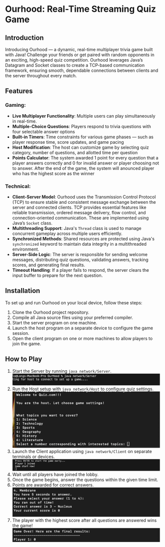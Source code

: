 # Ourhood: Real-Time Streaming Quiz Game

## Introduction  
Introducing Ourhood — a dynamic, real-time multiplayer trivia game built with Java! Challenge your friends or get paired with random opponents in an exciting, high-speed quiz competition. Ourhood leverages Java’s Datagram and Socket classes to create a TCP-based communication framework, ensuring smooth, dependable connections between clients and the server throughout every match.

## Features

### Gaming:
- **Live Multiplayer Functionality**: Multiple users can play simultaneously in real-time.  
- **Multiple-Choice Questions**: Players respond to trivia questions with four selectable answer options
- **Built-in Timers**: Time constraints for various game phases — such as player response time, score updates, and game pacing
- **Host Modification**: The host can customize game by selecting quiz category, number of questions, and allotted time per question
- **Points Calculator**: The system awarded 1 point for every question that a player answers correctly and 0 for invalid answer or player choosing not to answer. After the end of the game, the system will anounced player who has the highest score as the winner

### Technical:

- **Client-Server Model**: Ourhood uses the Transmission Control Protocol (TCP) to ensure stable and consistent message exchange between the server and connected clients. TCP provides essential features like reliable transmission, ordered message delivery, flow control, and connection-oriented communication. These are implemented using Java’s `Socket` class.  
- **Multithreading Support**: Java's `Thread` class is used to manage concurrent gameplay across multiple users efficiently.  
- **Synchronized Methods**: Shared resources are protected using Java's `synchronized` keyword to maintain data integrity in a multithreaded environment.  
- **Server-Side Logic**: The server is responsible for sending welcome messages, distributing quiz questions, validating answers, tracking scores, and generating final results.  
- **Timeout Handling**: If a player fails to respond, the server clears the input buffer to prepare for the next question.  



## Installation  
To set up and run Ourhood on your local device, follow these steps:  
1. Clone the Ourhood project repository.
2. Compile all Java source files using your preferred compiler.
3. Start the server program on one machine.  
4. Launch the host program on a separate device to configure the game session.  
5. Open the client program on one or more machines to allow players to join the game.

## How to Play  
1. Start the Server by running `java network/Server`.  
![Alt text](Image/image.png)
2. Run the Host setup with `java network/Host` to configure quiz settings.
![Alt text](Image/image2.png)  
3. Launch the Client application using `java network/Client` on separate terminals or devices.
![Alt text](Image/image3.png)   
4. Wait until all players have joined the lobby.  
5. Once the game begins, answer the questions within the given time limit.  
6. Points are awarded for correct answers.
 ![Alt text](Image/image5.png)   
7. The player with the highest score after all questions are answered wins the game!
![Alt text](Image/image4.png)  
